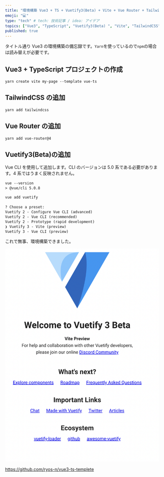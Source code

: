 ```yaml
---
title: "環境構築 Vue3 + TS + Vuetify3(Beta) + Vite + Vue Router + Tailwind CSS"
emoji: "💻"
type: "tech" # tech: 技術記事 / idea: アイデア
topics: ["Vue3", "TypeScript", "Vuetify3(Beta) ", "Vite", "TailwindCSS"]
published: true
---
```


タイトル通り Vue3 の環境構築の備忘録です。`Yarn`を使っているので`npm`の場合は読み替えが必要です。

## Vue3 + TypeScript プロジェクトの作成

```shell
yarn create vite my-page --template vue-ts
```

## TailwindCSS の追加

```shell
yarn add tailwindcss
```

## Vue Router の追加

```shell
yarn add vue-router@4
```

## Vuetify3(Beta)の追加

Vue CLI を使用して追加します。CLI のバージョンは 5.0 系である必要があります。4 系ではうまく反映されません。

```
vue --version
> @vue/cli 5.0.8
```

```shell
vue add vuetify

? Choose a preset:
Vuetify 2 - Configure Vue CLI (advanced)
Vuetify 2 - Vue CLI (recommended)
Vuetify 2 - Prototype (rapid development)
❯ Vuetify 3 - Vite (preview)
Vuetify 3 - Vue CLI (preview)
```

これで無事、環境構築できました。

![Vuetify3-beta](/images/Vuetify3-beta.png)

https://github.com/ryos-n/vue3-ts-templete
